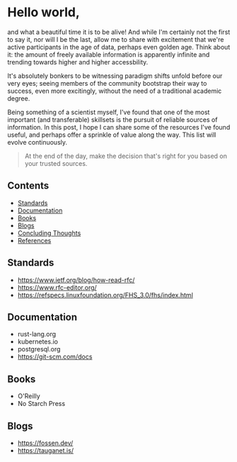 # Hello world,

and what a beautiful time it is to be alive! And while I'm certainly not the first to say it, nor will I be the last, allow me to share with excitement that we're active participants in the age of data, perhaps even golden age. Think about it: the amount of freely available information is apparently infinite and trending towards higher and higher accessbility. 

It's absolutely bonkers to be witnessing paradigm shifts unfold before our very eyes; seeing members of the community bootstrap their way to success, even more excitingly, without the need of a traditional academic degree.

Being something of a scientist myself, I've found that one of the most important (and transferable) skillsets is the pursuit of reliable sources of information. In this post, I hope I can share some of the resources I've found useful, and perhaps offer a sprinkle of value along the way. This list will evolve continuously.

> At the end of the day, make the decision that's right for you based on your trusted sources. 

## Contents
- [Standards](#standards)
- [Documentation](#documentation)
- [Books](#books)
- [Blogs](#blogs)
- [Concluding Thoughts](#concluding-thoughts)
- [References](#references)

## Standards

- https://www.ietf.org/blog/how-read-rfc/
- https://www.rfc-editor.org/
- https://refspecs.linuxfoundation.org/FHS_3.0/fhs/index.html

## Documentation

- rust-lang.org
- kubernetes.io
- postgresql.org
- https://git-scm.com/docs

## Books

- O'Reilly
- No Starch Press

## Blogs

- https://fossen.dev/
- https://tauganet.is/

